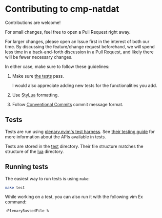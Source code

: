 # Contributing to cmp-natdat

Contributions are welcome!

For small changes, feel free to open a Pull Request right away.

For larger changes, please open an Issue first in the interest of both our time.
By discussing the feature/change request beforehand, we will spend less time in
a back-and-forth discussion in a Pull Request, and likely there will be fewer
necessary changes.

In either case, make sure to follow these guidelines:

1. Make sure [the tests](#tests) pass.

   I would also appreciate adding new tests for the functionalities you add.

2. Use [StyLua](https://github.com/JohnnyMorganz/StyLua) formatting.
3. Follow [Conventional Commits](https://www.conventionalcommits.org/en/v1.0.0/)
   commit message format.

## Tests

Tests are run using
[plenary.nvim's test harness](https://github.com/nvim-lua/plenary.nvim#plenarytest_harness).
See
[their testing guide](https://github.com/nvim-lua/plenary.nvim/blob/master/TESTS_README.md)
for more information about the APIs available in tests.

Tests are stored in the [test](./test) directory. Their file structure matches
the structure of the [lua](./lua) directory.

## Running tests

The easiest way to run tests is using `make`:

```sh
make test
```

While working on a test, you can also run it with the following vim Ex command:

```raw
:PlenaryBustedFile %
```
